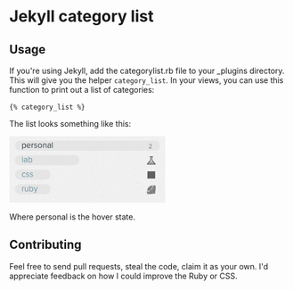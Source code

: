 # Jekyll category list

## Usage

If you're using Jekyll, add the categorylist.rb file to your _plugins directory. This will give you the helper `category_list`. In your views, you can use this function to print out a list of categories:

    {% category_list %}

The list looks something like this:

![](http://github.com/brousalis/jekyll-category-list/raw/master/example.png)

Where personal is the hover state. 

## Contributing

Feel free to send pull requests, steal the code, claim it as your own. I'd appreciate feedback on how I could improve the Ruby or CSS.

